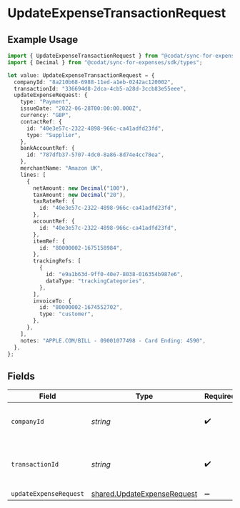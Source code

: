 # UpdateExpenseTransactionRequest

## Example Usage

```typescript
import { UpdateExpenseTransactionRequest } from "@codat/sync-for-expenses/sdk/models/operations";
import { Decimal } from "@codat/sync-for-expenses/sdk/types";

let value: UpdateExpenseTransactionRequest = {
  companyId: "8a210b68-6988-11ed-a1eb-0242ac120002",
  transactionId: "336694d8-2dca-4cb5-a28d-3ccb83e55eee",
  updateExpenseRequest: {
    type: "Payment",
    issueDate: "2022-06-28T00:00:00.000Z",
    currency: "GBP",
    contactRef: {
      id: "40e3e57c-2322-4898-966c-ca41adfd23fd",
      type: "Supplier",
    },
    bankAccountRef: {
      id: "787dfb37-5707-4dc0-8a86-8d74e4cc78ea",
    },
    merchantName: "Amazon UK",
    lines: [
      {
        netAmount: new Decimal("100"),
        taxAmount: new Decimal("20"),
        taxRateRef: {
          id: "40e3e57c-2322-4898-966c-ca41adfd23fd",
        },
        accountRef: {
          id: "40e3e57c-2322-4898-966c-ca41adfd23fd",
        },
        itemRef: {
          id: "80000002-1675158984",
        },
        trackingRefs: [
          {
            id: "e9a1b63d-9ff0-40e7-8038-016354b987e6",
            dataType: "trackingCategories",
          },
        ],
        invoiceTo: {
          id: "80000002-1674552702",
          type: "customer",
        },
      },
    ],
    notes: "APPLE.COM/BILL - 09001077498 - Card Ending: 4590",
  },
};
```

## Fields

| Field                                                                             | Type                                                                              | Required                                                                          | Description                                                                       | Example                                                                           |
| --------------------------------------------------------------------------------- | --------------------------------------------------------------------------------- | --------------------------------------------------------------------------------- | --------------------------------------------------------------------------------- | --------------------------------------------------------------------------------- |
| `companyId`                                                                       | *string*                                                                          | :heavy_check_mark:                                                                | Unique identifier for a company.                                                  | 8a210b68-6988-11ed-a1eb-0242ac120002                                              |
| `transactionId`                                                                   | *string*                                                                          | :heavy_check_mark:                                                                | The unique identifier for your SMB's transaction.                                 | 336694d8-2dca-4cb5-a28d-3ccb83e55eee                                              |
| `updateExpenseRequest`                                                            | [shared.UpdateExpenseRequest](../../../sdk/models/shared/updateexpenserequest.md) | :heavy_minus_sign:                                                                | N/A                                                                               |                                                                                   |